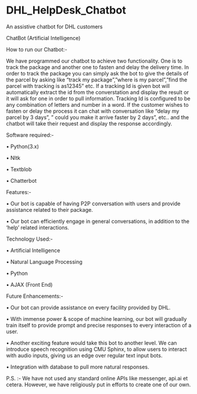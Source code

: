 # DHL_HelpDesk_Chatbot
An assistive chatbot for DHL customers

ChatBot (Artificial Intelligence)

How to run our Chatbot:- 

We have programmed our chatbot to achieve two functionality. One is to track the package and another one to fasten and delay the delivery time.
In order to track the package you can simply ask the bot to give the details of the parcel by asking like “track my package”,”where is my parcel”,”find the parcel with tracking is as12345” etc. If a tracking Id is given bot will automatically extract the id from the converstation and display the result or it will ask for one in order to pull information. Tracking Id is configured to be any combination of letters and number in a word.
If the customer wishes to fasten or delay the process it can chat with conversation like “delay my parcel by 3 days”, ” could you make it arrive faster by 2 days”, etc.. and the chatbot will take their request and display the response accordingly.

Software required:-

•	Python(3.x)

•	Nltk

•	Textblob

•	Chatterbot

Features:-

•	Our bot is capable of having P2P conversation with users and provide assistance related to their package.

•	Our bot can efficiently engage in general conversations, in addition to the ‘help’ related interactions.

Technology Used:-

•	Artificial Intelligence

•	Natural Language Processing

•	Python

•	AJAX (Front End)


Future Enhancements:-

•	Our bot can provide assistance on every facility provided by DHL.

•	With immense power & scope of machine learning, our bot will gradually train itself to provide prompt and precise responses to every interaction of a user.

•	Another exciting feature would take this bot to another level. We can introduce speech recognition using CMU Sphinx, to allow users to interact with audio inputs, giving us an edge over regular text input bots.

•	Integration with database to pull more natural responses.


P.S. :- We have not used any standard online APIs like messenger, api.ai et cetera. However, we have religiously put in efforts to create one of our own. 


